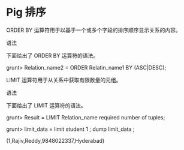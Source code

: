 # Pig 排序

ORDER BY 运算符用于以基于一个或多个字段的排序顺序显示关系的内容。

语法

下面给出了 ORDER BY 运算符的语法。

grunt&gt; Relation\_name2 = ORDER Relatin\_name1 BY \(ASC\|DESC\);

LIMIT 运算符用于从关系中获取有限数量的元组。

语法

下面给出了 LIMIT 运算符的语法。

grunt&gt; Result = LIMIT Relation\_name required number of tuples;

grunt&gt; limit\_data = limit student 1 ; dump limit\_data ;

\(1,Rajiv,Reddy,9848022337,Hyderabad\)

